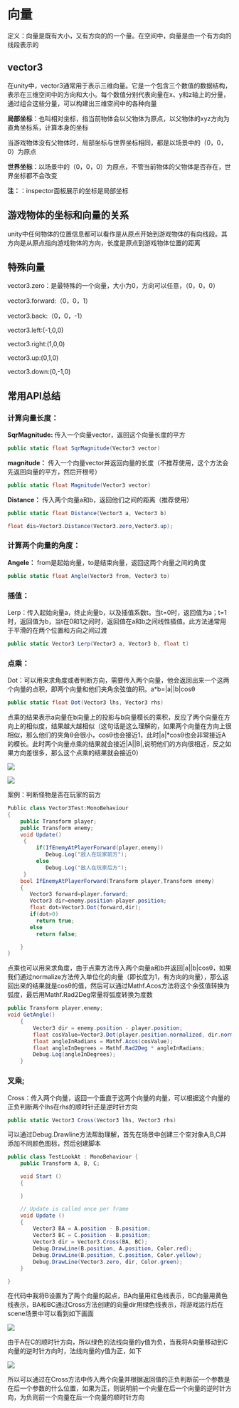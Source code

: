 # 向量

定义：向量是既有大小，又有方向的的一个量。在空间中，向量是由一个有方向的线段表示的

## vector3

在unity中，vector3通常用于表示三维向量。它是一个包含三个数值的数据结构，表示在三维空间中的方向和大小。每个数值分别代表向量在x、y和z轴上的分量，通过组合这些分量，可以构建出三维空间中的各种向量

**局部坐标**：也叫相对坐标，指当前物体会以父物体为原点，以父物体的xyz方向为直角坐标系，计算本身的坐标

当游戏物体没有父物体时，局部坐标与世界坐标相同，都是以场景中的（0，0，0）为原点

**世界坐标**：以场景中的（0，0，0）为原点，不管当前物体的父物体是否存在，世界坐标都不会改变

**注：**：inspector面板展示的坐标是局部坐标

## 游戏物体的坐标和向量的关系

unity中任何物体的位置信息都可以看作是从原点开始到游戏物体的有向线段。其方向是从原点指向游戏物体的方向，长度是原点到游戏物体位置的距离

## 特殊向量

vector3.zero：是最特殊的一个向量，大小为0，方向可以任意，（0，0，0）

vector3.forward:（0，0，1）

vector3.back:（0，0，-1）

vector3.left:(-1,0,0)

vector3.right:(1,0,0)

vector3.up:(0,1,0)

vector3.down:(0,-1,0)

## 常用API总结

### 计算向量长度：

**SqrMagnitude:** 传入一个向量vector，返回这个向量长度的平方

```c#
public static float SqrMagnitude(Vector3 vector)
```

**magnitude：** 传入一个向量vector并返回向量的长度（不推荐使用，这个方法会先返回向量的平方，然后开根号）

```c#
public static float Magnitude(Vector3 vector)
```

**Distance：** 传入两个向量a和b，返回他们之间的距离（推荐使用）

```c#
public static float Distance(Vector3 a, Vector3 b)
```

```c#
float dis=Vector3.Distance(Vector3.zero,Vector3.up);
```

### 计算两个向量的角度：

**Angele：** from是起始向量，to是结束向量，返回这两个向量之间的角度

```c#
public static float Angle(Vector3 from, Vector3 to)
```

### 插值：

Lerp：传入起始向量a，终止向量b，以及插值系数t。当t=0时，返回值为a；t=1时，返回值为b，当t在0和1之间时，返回值在a和b之间线性插值。此方法通常用于平滑的在两个位置和方向之间过渡

```c#
public static Vector3 Lerp(Vector3 a, Vector3 b, float t)
```

### 点乘：

Dot：可以用来求角度或者判断方向，需要传入两个向量，他会返回出来一个这两个向量的点积，即两个向量和他们夹角余弦值的积。a*b=|a||b|cosθ

```c#
public static float Dot(Vector3 lhs, Vector3 rhs)
```

点乘的结果表示a向量在b向量上的投影与b向量模长的乘积，反应了两个向量在方向上的相似度，结果越大越相似（这句话是这么理解的，如果两个向量在方向上很相似，那么他们的夹角θ会很小，cosθ也会接近1，此时|a|*cosθ也会非常接近A的模长。此时两个向量点乘的结果就会接近|A||B|,说明他们的方向很相近，反之如果方向差很多，那么这个点乘的结果就会接近0）

![](https://github.com/shishouheng/Unity-learning/blob/main/images/Snipaste_2023-06-28_15-04-53.png)

![](https://github.com/shishouheng/Unity-learning/blob/main/images/Snipaste_2023-06-28_15-07-11.png)

案例：判断怪物是否在玩家的前方

```c#
Public class Vector3Test:MonoBehaviour
{
    public Transform player;
    public Transform enemy;
    void Update()
     {
         if(IfEnemyAtPlayerForward(player,enemy))
            Debug.Log("敌人在玩家前方");
         else
            Debug.Log("敌人在玩家后方");
     }
    bool IfEnemyAtPlayerForward(Transform player,Transform enemy)
    {
       Vector3 forward=player.forward;
       Vector3 dir=enemy.position-player.position;
       float dot=Vector3.Dot(forward,dir);
       if(dot>0)
         return true;
       else
         return false;  

    }
}
```

点乘也可以用来求角度，由于点乘方法传入两个向量a和b并返回|a||b|cosθ，如果我们通过normalize方法传入单位化的向量（即长度为1，有方向的向量），那么返回出来的结果就是cosθ的值，然后可以通过Mathf.Acos方法将这个余弦值转换为弧度，最后用Mathf.Rad2Deg常量将弧度转换为度数

```c#
public Transform player,enemy;
void GetAngle()
    {
        Vector3 dir = enemy.position - player.position;
        float cosValue=Vector3.Dot(player.position.normalized, dir.normalized);
        float angleInRadians = Mathf.Acos(cosValue);
        float angleInDegrees = Mathf.Rad2Deg * angleInRadians;
        Debug.Log(angleInDegrees);
    }
```

### 叉乘;

Cross：传入两个向量，返回一个垂直于这两个向量的向量，可以根据这个向量的正负判断两个lhs在rhs的顺时针还是逆时针方向

```c#
public static Vector3 Cross(Vector3 lhs, Vector3 rhs)
```

可以通过Debug.Drawline方法帮助理解，首先在场景中创建三个空对象A,B,C并添加不同颜色图标，然后创建脚本

```c#
public class TestLookAt : MonoBehaviour {
    public Transform A, B, C;

    void Start () 
    {

    }

    // Update is called once per frame
    void Update () 
    {
        Vector3 BA = A.position - B.position;
        Vector3 BC = C.position - B.position;
        Vector3 dir = Vector3.Cross(BA, BC);
        Debug.DrawLine(B.position, A.position, Color.red);
        Debug.DrawLine(B.position, C.position, Color.yellow);
        Debug.DrawLine(Vector3.zero, dir, Color.green);
    }

}
```

在代码中我将B设置为了两个向量的起点，BA向量用红色线表示，BC向量用黄色线表示，BA和BC通过Cross方法创建的向量dir用绿色线表示，将游戏运行后在scene场景中可以看到如下画面

![](https://github.com/shishouheng/Unity-learning/blob/main/images/Snipaste_2023-06-28_17-42-38.png)

由于A在C的顺时针方向，所以绿色的法线向量的y值为负，当我将A向量移动到C向量的逆时针方向时，法线向量的y值为正，如下

![](https://github.com/shishouheng/Unity-learning/blob/main/images/Snipaste_2023-06-28_17-45-58.png)

所以可以通过在Cross方法中传入两个向量并根据返回值的正负判断前一个参数是在后一个参数的什么位置，如果为正，则说明前一个向量在后一个向量的逆时针方向，为负则前一个向量在后一个向量的顺时针方向
